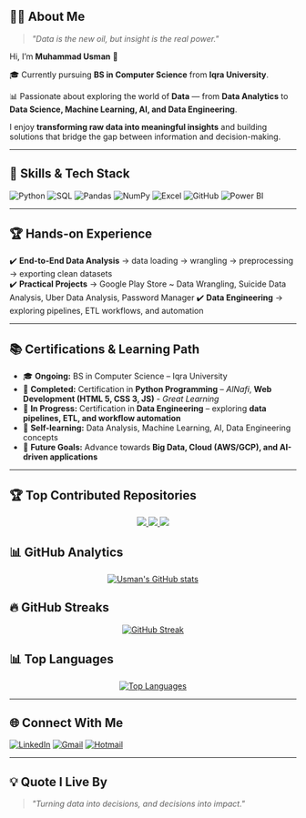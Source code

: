 ## 👨‍💻 About Me  

> *"Data is the new oil, but insight is the real power."* 

Hi, I’m **Muhammad Usman** 👋

🎓 Currently pursuing **BS in Computer Science** from **Iqra University**.  

📊 Passionate about exploring the world of **Data** — from **Data Analytics** to **Data Science, Machine Learning, AI, and Data Engineering**.  

I enjoy **transforming raw data into meaningful insights** and building solutions that bridge the gap between information and decision-making.  

---

## 🚀 Skills & Tech Stack  

![Python](https://img.shields.io/badge/Python-3776AB?style=for-the-badge&logo=python&logoColor=white)  ![SQL](https://img.shields.io/badge/SQL-025E8C?style=for-the-badge&logo=postgresql&logoColor=white)  ![Pandas](https://img.shields.io/badge/Pandas-150458?style=for-the-badge&logo=pandas&logoColor=white)  ![NumPy](https://img.shields.io/badge/Numpy-013243?style=for-the-badge&logo=numpy&logoColor=white) ![Excel](https://img.shields.io/badge/Excel-217346?style=for-the-badge&logo=microsoft-excel&logoColor=white)  ![GitHub](https://img.shields.io/badge/GitHub-181717?style=for-the-badge&logo=github&logoColor=white)  ![Power BI](https://img.shields.io/badge/PowerBI-F2C811?style=for-the-badge&logo=powerbi&logoColor=black)

---

## 🏆 Hands-on Experience  

✔️ **End-to-End Data Analysis** → data loading → wrangling → preprocessing → exporting clean datasets  
✔️ **Practical Projects** → Google Play Store ~ Data Wrangling, Suicide Data Analysis, Uber Data Analysis, Password Manager
✔️ **Data Engineering** → exploring pipelines, ETL workflows, and automation  

---

## 📚 Certifications & Learning Path  

- 🎓 **Ongoing:** BS in Computer Science – Iqra University  
- 🏅 **Completed:** Certification in **Python Programming** – *AlNafi*, **Web Development (HTML 5, CSS 3, JS)** - *Great Learning*  
- 🔄 **In Progress:** Certification in **Data Engineering** – exploring **data pipelines, ETL, and workflow automation**  
- 📖 **Self-learning:** Data Analysis, Machine Learning, AI, Data Engineering concepts  
- 🚀 **Future Goals:** Advance towards **Big Data, Cloud (AWS/GCP), and AI-driven applications**  

---

## 🏆 Top Contributed Repositories  

<p align="center">
  <a href="https://github.com/usman-rizz/Introduction-to-Git-and-GitHub">
    <img src="https://github-readme-stats.vercel.app/api/pin/?username=usman-rizz&repo=Introduction-to-Git-and-GitHub&theme=github_dark&hide_border=false" />
  </a>
  <a href="https://github.com/usman-rizz/Numpy">
    <img src="https://github-readme-stats.vercel.app/api/pin/?username=usman-rizz&repo=Numpy&theme=github_dark&hide_border=false" />
  </a>
  <a href="https://github.com/usman-rizz/ETL-MiniProject-Banks-MarketCap-">
    <img src="https://github-readme-stats.vercel.app/api/pin/?username=usman-rizz&repo=ETL-MiniProject-Banks-MarketCap-&theme=github_dark&hide_border=false" />
  </a>
</p>


## 📊 GitHub Analytics  

<p align="center">
  <a href="https://github.com/usman-rizz">
    <img src="https://github-readme-stats.vercel.app/api?username=usman-rizz&show_icons=true&theme=radical&hide_border=true" alt="Usman's GitHub stats" />
  </a>
</p>
 

## 🔥 GitHub Streaks  

<p align="center">
  <a href="https://git.io/streak-stats">
    <img src="https://streak-stats.demolab.com?user=usman-rizz&theme=highcontrast&ring=FFA500&fire=FF4500&currStreakLabel=FFA500&sideLabels=FFA500&dates=CCCCCC&background=0D1117&border=30363D&stroke=FF6B00&hide_border=false" alt="GitHub Streak" />
  </a>
</p>


## 📊 Top Languages
<p align="center">
  <a href="https://github.com/usman-rizz">
    <img src="https://github-readme-stats.vercel.app/api/top-langs/?username=usman-rizz&layout=compact&theme=radical&hide_border=true" alt="Top Languages" />
  </a>
</p>


---

## 🌐 Connect With Me  

[![LinkedIn](https://img.shields.io/badge/LinkedIn-0A66C2?style=for-the-badge&logo=linkedin&logoColor=white)](https://www.linkedin.com/in/mohammad-usman736/)  [![Gmail](https://img.shields.io/badge/Gmail-D14836?style=for-the-badge&logo=gmail&logoColor=white)](mailto:usman.rizz6769@gmail.com)  [![Hotmail](https://img.shields.io/badge/Outlook-0078D4?style=for-the-badge&logo=microsoft-outlook&logoColor=white)](mailto:Muhammad_usman2023@hotmail.com)


---

## 💡 Quote I Live By  

> *"Turning data into decisions, and decisions into impact."*  
